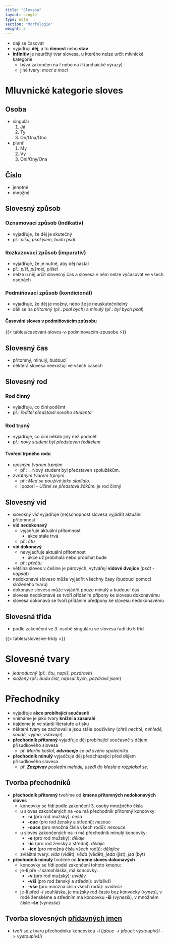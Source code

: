 ```yaml
---
title: "Slovesa"
layout: single
type: note
section: "Morfologie"
weight: 5
---
```

- dají se časovat
- vyjadřují **děj**, a to **činnost** nebo **stav**
- **infinitiv** je neurčitý tvar slovesa, u kterého nelze určit mlvnické kategorie
    - bývá zakončen na _t_ nebo na _ti_ (archaické výrazy)
    - jiné tvary: _moct a moci_
# Mluvnické kategorie sloves
## Osoba
- singulár
    1. Já
    2. Ty
    3. On/Ona/Ono
- plurál
    1. My
    2. Vy
    3. Oni/Ony/Ona
## Číslo
- jenotné
- množné
## Slovesný způsob
### Oznamovací způsob (indikativ)
- vyjadřuje, že děj je skutečný
- př.: _píšu, psal jsem, budu psát_
### Rozkazovací způsob (imparativ)
- vyjadřuje, že je nutné, aby děj nastal
- př.: _piš!, pišme!, pište!_
- nelze u něj určit slovesný čas a slovesa v něm nelze vyčasovat ve všech osobách
### Podmiňovací způsob (kondicionál)
- vyjadřuje, že děj je možný, nebo že je neuskutečnitelný
- dělí se na _přítomný_ (př.: _psal bych_) a _minulý_ (př.: _byl bych psal_)
#### Časování sloves v podmiňovácím způsobu

{{< tables/casovani-sloves-v-podminovacim-zpusobu >}}

## Slovesný čas
- přítomný, minulý, budoucí
- některá slovesa neexistují ve všech časech
## Slovesný rod
### Rod činný
- vyjadřuje, co činí poděmt
- př.: _ředitel představil nového studenta_
### Rod trpný
- vyjadřuje, co činí někdo jiný než podmět
- př.: _nový student byl představen ředitelem_
#### Tvoření trpného rodu
- _opisným tvarem trpným_
    - př.: __Nový student byl představen spolužákům.
- _zvratným tvarem trpným_
    - př.: _Med se používá jako sladidlo._
    - !pozor! - _Učitel se představil žákům._ je rod činný
## Slovesný vid
- _slovesný vid_ vyjadřuje (ne)schopnost slovesa vyjádřit aktuální přítomnost
- **vid nedokonavý**
    - vyjadřuje aktuální přítomnost
        - akce stále trvá
    - př.: _čtu_
- **vid dokonavý** 
    - nevyjadřuje aktuální přítomnost
        - akce už probíhala nebo probíhat bude
    - př.: _přečtu_
- většina sloves v češine je párových, vytvářejí **vidové dvojice** (_psát - napsat_)
- nedokonavé sloveso může vyjádřit všechny časy (budoucí pomocí složeného tvaru)
- dokonavé sloveso může vyjádřit pouze minulý a budoucí čas
- slovesa nedokonavá se tvoří přidáním přípony ke slovesu dokonavému
- slovesa dokonavá se tvoří přídáním předpony ke slovesu nedokonavému
## Slovesná třída
- podle zakončení ve 3. osobě singuláru se slovesa řadí do 5 tříd

{{< tables/slovesne-tridy >}}

# Slovesné tvary
- _jednoduchý_ (př.: _čtu, napiš, pozdravit_)
- _složený_ (př.: _budu číst, napsal bych, pozdravil jsem_)
# Přechodníky
- vyjadřuje **akce probíhající současně**
- vnímáme je jako tvary **knižní a zasaralé**
- najdeme je ve starší literatuře a tisku
- některé tvary se zachovali a jsou stále používány (_chtě nechtě, nehledě, soudě, vyjma, vstávaje_)
- **přechodník přítomný** vyjadřuje děj probíhající současně s dějem přísudkového slovesa
    - př. _Martin kašlal, **odvraceje** se od svého společníka._
- **přechodník minulý** vyjadčuje děj předcházející před dějem přísudkového slovesa
    - př. _**Zazpívav** poslední melodii, usedl do křesla a rozplakal se._
## Tvorba přechodníků
- **přechodník přítomný** tvoříme od **kmene přítomných nedokonavých sloves**
    - koncovky se řídí podle zakončení 3. osoby množného čísla
    - u sloves zakončených na _-ou_ má přechodník přítomný koncovky:
        - **-a** (pro rod mužský): _nesa_
        - **-ouc** (pro rod ženský a střední): _nesouc_
        - **-ouce** (pro množná čísla všech rodů): _nesouce_
    - u sloves zakončených na _-í_ má přechodník minulý koncovky:
        - **-e** (pro rod mužský): _dělaje_
        - **-íc** (pro rod ženský a střední): _dělajíc_
        - **-íce** (pro množná čísla všech rodů): _dělajíce_
    - zvláštní tvary: _vida_ (vidět), _věda_ (vědět), _jeda_ (jíst), _jsa_ (být)
- **přechodník minulý** tvoříme od **kmene sloves dokonavých**
    - koncovky se řídí podel zakončení tohoto kmenu:
    - je-li pře _-l_ samohláska, má koncovky:
        - **-v** (pro rod mužský): _uviděv_
        - **-vši** (pro rod ženský a střední): _uviděvši_
        - **-vše** (pro množná čísla všech rodů): _uvidivše_
    - je-li před _-l_ souhláska, je mužský rod často bez konvocky (_vynes_), v rodě ženskéme a středním má koncovku **-ši** (_vynesši_), v množném čísle **-še** (_vynesše_)
## Tvorba slovesných [přídavných jmen](/notes/school/czech/czech-grammar/morphology/adjectives)
- tvoří se z tvaru přechodníku koncovkou **-í** (_jdouc -> jdoucí_; _vystoupivši -> vystoupivší_)